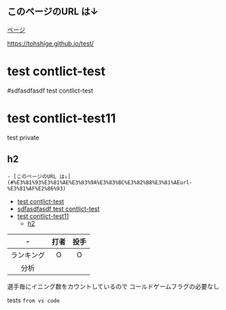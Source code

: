 ## このページのURL は↓
[ページ](https://tohshige.github.io/test/)

https://tohshige.github.io/test/

# test contlict-test
#sdfasdfasdf test contlict-test
# test contlict-test11
test private


## h2

<!-- TOC -->

    - [このページのURL は↓](#%E3%81%93%E3%81%AE%E3%83%9A%E3%83%BC%E3%82%B8%E3%81%AEurl-%E3%81%AF%E2%86%93)
- [test contlict-test](#test-contlict-test)
- [sdfasdfasdf test contlict-test](#sdfasdfasdf-test-contlict-test)
- [test contlict-test11](#test-contlict-test11)
    - [h2](#h2)

<!-- /TOC -->

| -     | 打者  | 投手  |
|:-------:|:-----:|:-----:|
| ランキング | O   | O   |
| 分析    |     |     |

選手毎にイニング数をカウントしているので
コールドゲームフラグの必要なし


tests
`from vs code`
